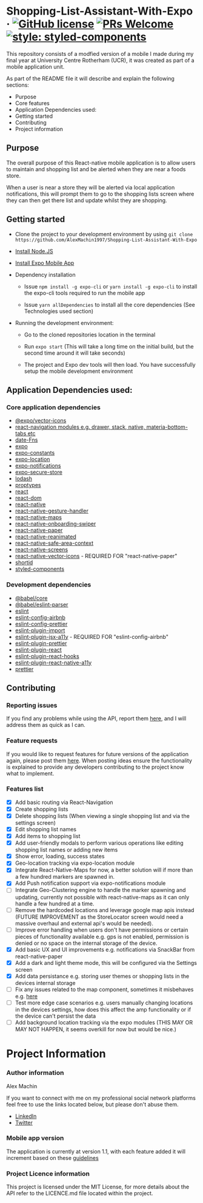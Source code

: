# Shopping-List-Assistant-With-Expo &middot; [![GitHub license](https://img.shields.io/badge/license-MIT-blue.svg)](https://github.com/AlexMachin1997/Shopping-List-Assistant-With-Expo/README.md) [![PRs Welcome](https://img.shields.io/badge/PRs-welcome-brightgreen.svg?style=flat-square)](https://github.com/AlexMachin1997/Shopping-List-Assistant-With-Expo/pulls) [![style: styled-components](https://img.shields.io/badge/style-%F0%9F%92%85%20styled--components-orange.svg?colorB=daa357&colorA=db748e)](https://github.com/styled-components/styled-components)

This repository consists of a modfied version of a mobile I made during my final year at University Centre Rotherham (UCR), it was created as part of a mobile application unit.

As part of the README file it will describe and explain the following sections:

- Purpose
- Core features
- Application Dependencies used:
- Getting started
- Contributing
- Project information

## Purpose

The overall purpose of this React-native mobile application is to allow users to maintain and shopping list and be alerted when they are near a foods store.

When a user is near a store they will be alerted via local application notifications, this will prompt them to go to the shopping lists screen where they can then get there list and update whilst they are shopping.

## Getting started

- Clone the project to your development environment by using `git clone https://github.com/AlexMachin1997/Shopping-List-Assistant-With-Expo`

- [Install Node.JS](https://nodejs.org/en/)

- [Install Expo Mobile App](https://play.google.com/store/apps/details?id=host.exp.exponent&hl=en_GB)

* Dependency installation

  - Issue `npm install -g expo-cli` or `yarn install -g expo-cli` to install the expo-cli tools required to run the mobile app

  - Issue `yarn allDependencies` to install all the core dependencies (See Technologies used section)

* Running the development environment:

  - Go to the cloned repositories location in the terminal

  - Run `expo start` (This will take a long time on the initial build, but the second time around it will take seconds)

  - The project and Expo dev tools will then load. You have successfully setup the mobile development environment

## Application Dependencies used:

### Core application dependencies

- [@expo/vector-icons](https://github.com/oblador/react-native-vector-icons)
- [react-navigation modules e.g. drawer, stack, native, materia-bottom-tabs etc](https://reactnavigation.org/)
- [date-Fns](https://date-fns.org/)
- [expo](https://docs.expo.dev/versions/v44.0.0)
- [expo-constants](https://docs.expo.dev/versions/v44.0.0/sdk/constants/)
- [expo-location](https://docs.expo.dev/versions/v44.0.0/sdk/location/)
- [expo-notifications](https://docs.expo.dev/versions/v44.0.0/sdk/notifications/)
- [expo-secure-store](https://docs.expo.dev/versions/v44.0.0/sdk/securestore/)
- [lodash](https://lodash.com/docs/4.17.15)
- [proptypes](https://reactjs.org/docs/typechecking-with-proptypes.html)
- [react](https://reactjs.org/)
- [react-dom](https://reactjs.org/docs/react-dom.html)
- [react-native](https://facebook.github.io/react-native/)
- [react-native-gesture-handler](https://github.com/software-mansion/react-native-gesture-handler)
- [react-native-maps](https://github.com/react-native-maps/react-native-maps)
- [react-native-onboarding-swiper](https://www.npmjs.com/package/react-native-onboarding-swiper)
- [react-native-paper](https://callstack.github.io/react-native-paper/)
- [react-native-reanimated](https://github.com/software-mansion/react-native-reanimated)
- [react-native-safe-area-context](https://github.com/th3rdwave/react-native-safe-area-context)
- [react-native-screens](https://github.com/software-mansion/react-native-screens)
- [react-native-vector-icons](react-native-vector-icons) - REQUIRED FOR "react-native-paper"
- [shortid](https://github.com/dylang/shortid)
- [styled-components](https://github.com/styled-components/styled-components)

### Development dependencies

- [@babel/core](https://www.npmjs.com/package/@babel/core)
- [@babel/eslint-parser](https://www.npmjs.com/package/@babel/eslint-parser)
- [eslint](https://github.com/eslint/eslint)
- [eslint-config-airbnb](https://github.com/airbnb/javascript)
- [eslint-config-prettier](https://github.com/prettier/eslint-config-prettier)
- [eslint-plugin-import](https://github.com/import-js/eslint-plugin-import)
- [eslint-plugin-jsx-a11y](https://github.com/jsx-eslint/eslint-plugin-jsx-a11y) - REQUIRED FOR "eslint-config-airbnb"
- [eslint-plugin-prettier](https://github.com/prettier/eslint-plugin-prettier)
- [eslint-plugin-react](https://github.com/yannickcr/eslint-plugin-react)
- [eslint-plugin-react-hooks](https://github.com/facebook/react)
- [eslint-plugin-react-native-a11y](https://github.com/FormidableLabs/eslint-plugin-react-native-a11y)
- [prettier](https://github.com/prettier/prettier)

## Contributing

### Reporting issues

If you find any problems while using the API, report them [here](https://github.com/AlexMachin1997/Shopping-List-Assistant-With-Expo/issues), and I will address them as quick as I can.

### Feature requests

If you would like to request features for future versions of the application again, please post them [here](https://github.com/AlexMachin1997/Shopping-List-Assistant-With-Expo/issues). When posting ideas ensure the functionality is explained to provide any developers contributing to the project know what to implement.

### Features list

- [x] Add basic routing via React-Navigation
- [x] Create shopping lists
- [x] Delete shopping lists (When viewing a single shopping list and via the settings screen)
- [x] Edit shopping list names
- [x] Add items to shopping list
- [x] Add user-friendly modals to perform various operations like editing shopping list names or adding new items
- [x] Show error, loading, success states
- [x] Geo-location tracking via expo-location module
- [x] Integrate React-Native-Maps for now, a better solution will if more than a few hundred markers are spawned in.
- [x] Add Push notification support via expo-notifications module
- [ ] Integrate Geo-Clustering engine to handle the marker spawning and updating, currently not possible with react-native-maps as it can only handle a few hundred at a time.
- [ ] Remove the hardcoded locations and leverage google map apis instead (FUTURE IMPROVEMENT as the StoreLocator screen would need a massive overhaul and external api's would be needed).
- [ ] Improve error handling when users don't have permissions or certain pieces of functionality available e.g. gps is not enabled, permission is denied or no space on the internal storage of the device.
- [x] Add basic UX and UI improvements e.g. notifications via SnackBar from react-native-paper
- [x] Add a dark and light theme mode, this will be configured via the Settings screen
- [x] Add data persistance e.g. storing user themes or shopping lists in the devices internal storage
- [ ] Fix any issues related to the map component, sometimes it misbehaves e.g. [here](https://github.com/react-native-maps/react-native-maps/issues/3026#issuecomment-641192209)
- [ ] Test more edge case scenarios e.g. users manually changing locations in the devices settings, how does this affect the amp functionality or if the device can't persist the data
- [ ] Add background location tracking via the expo modules (THIS MAY OR MAY NOT HAPPEN, it seems overkill for now but would be nice.)

# Project Information

### Author information

Alex Machin

If you want to connect with me on my professional social network platforms feel free to use the links located below, but please don't abuse them.

- [LinkedIn](https://www.linkedin.com/in/alex-machin/)
- [Twitter](https://twitter.com/AlexMachin97)

### Mobile app version

The application is currently at version 1.1, with each feature added it will increment based on these [guidelines](https://docs.npmjs.com/about-semantic-versioning)

### Project Licence information

This project is licensed under the MIT License, for more details about the API refer to the LICENCE.md file located within the project.
